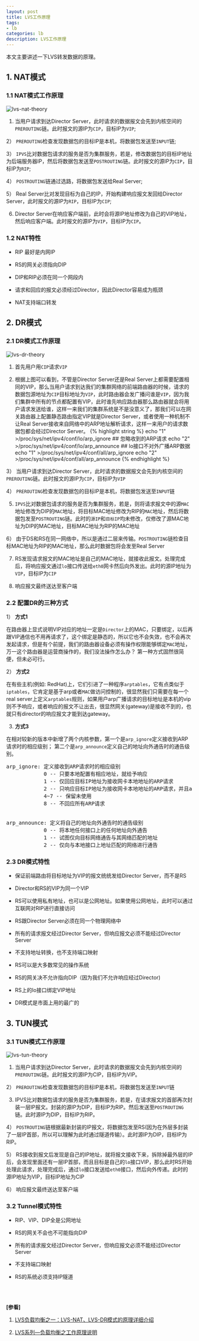 ```yaml
---
layout: post
title: LVS工作原理
tags:
- lb
categories: lb
description: LVS工作原理
---
```


本文主要讲述一下LVS转发数据的原理。

<!-- more -->


## 1. NAT模式


### 1.1 NAT模式工作原理
![lvs-nat-theory](https://ivanzz1001.github.io/records/assets/img/lb/lvs-nat-theory.png)

1) 当用户请求到达Director Server，此时请求的数据报文会先到内核空间的```PREROUTING```链。此时报文的源IP为```CIP```，目标IP为```VIP```;

2） ```PREROUTING```检查发现数据包的目标IP是本机，将数据包发送至```INPUT```链;

3） ```IPVS```比对数据包请求的服务是否为集群服务，若是，修改数据包的目标IP地址为后端服务器IP，然后将数据包发送至```POSTROUTING```链。此时报文的源IP为```CIP```，目标IP为```RIP```;

4） ```POSTROUTING```链通过选路，将数据包发送给Real Server;

5） Real Server比对发现目标为自己的IP，开始构建响应报文发回给Director Server，此时报文的源IP为```RIP```，目标IP为```CIP```;

6) Director Server在响应客户端前，此时会将源IP地址修改为自己的VIP地址，然后响应客户端。此时报文的源IP为```VIP```，目标IP为```CIP```。

### 1.2 NAT特性

* RIP 最好是内网IP

* RS的网关必须指向DIP

* DIP和RIP必须在同一个网段内

* 请求和回应的报文必须经过Director，因此Director容易成为瓶颈

* NAT支持端口转发

## 2. DR模式

### 2.1 DR模式工作原理
![lvs-dr-theory](https://ivanzz1001.github.io/records/assets/img/lb/lvs-dr-theory.png)

1) 首先用户用```CIP```请求```VIP```

2) 根据上图可以看到，不管是Director Server还是Real Server上都需要配置相同的VIP，那么当用户请求到达我们的集群网络的前端路由器的时候，请求的数据包源地址为```CIP```目标地址为```VIP```，此时路由器会发广播问谁是```VIP```，因为我们集群中所有的节点都配置有VIP，此时谁先响应路由器那么路由器就会将用户请求发送给谁，这样一来我们的集群系统是不是没意义了，那我们可以在网关路由器上配置静态路由指定VIP就是Director Server，或者使用一种机制不让Real Server接收来自网络中的ARP地址解析请求，这样一来用户的请求数据包都会经过Director Server。
{% highlight string %}
echo "1" >/proc/sys/net/ipv4/conf/lo/arp_ignore             ## 忽略收到的ARP请求
echo "2" >/proc/sys/net/ipv4/conf/lo/arp_announce           ## lo接口不对外广播ARP数据
echo "1" >/proc/sys/net/ipv4/conf/all/arp_ignore
echo "2" >/proc/sys/net/ipv4/conf/all/arp_announce
{% endhighlight %}

3） 当用户请求到达Director Server，此时请求的数据报文会先到内核空间的```PREROUTING```链。此时报文的源IP为```CIP```，目标IP为```VIP```

4） ```PREROUTING```检查发现数据包的目标IP是本机，将数据包发送至```INPUT```链

5) ```IPVS```比对数据包请求的服务是否为集群服务，若是，则将请求报文中的源```MAC```地址修改为DIP的```MAC```地址，将目标MAC地址修改为RIP的```MAC```地址，然后将数据包发至```POSTROUTING```链。此时的```源IP```和```目标IP```均未修改，仅修改了源MAC地址为DIP的MAC地址，目标MAC地址为RIP的MAC地址

6） 由于DS和RS在同一网络中，所以是通过二层来传输。```POSTROUTING```链检查目标MAC地址为RIP的MAC地址，那么此时数据包将会发至Real Server

7) RS发现请求报文的MAC地址是自己的MAC地址，就接收此报文。处理完成后，将响应报文通过```lo```接口传送给```eth0```网卡然后向外发出。此时的源IP地址为```VIP```，目标IP为```CIP```

8) 响应报文最终送达至客户端

### 2.2 配置DR的三种方式
1） **方式1**

在路由器上显式说明VIP对应的地址一定是```Director```上的MAC，只要绑定，以后再跟VIP通信也不用再请求了，这个绑定是静态的，所以它也不会失效，也不会再次发起请求，但是有个前提，我们的路由器设备必须有操作权限能够绑定```MAC```地址，万一这个路由器是运营商操作的，我们没法操作怎么办？ 第一种方式固然很简便，但未必可行。

2） **方式2**

在有些主机(例如: RedHat)上，它们引进了一种程序```arptables```，它有点类似于```iptables```，它肯定是基于arp或者```MAC```做访问控制的，很显然我们只需要在每一个real server上定义```arptables```规则，如果用户arp广播请求的目标地址是本机的vip则不予响应，或者响应的报文不让出去，很显然网关(gateway)是接收不到的，也就只有director的响应报文才能到达gateway。

3) **方式3**

在相对较新的版本中新增了两个内核参数，第一个是```arp_ignore```定义接收到ARP请求时的相应级别； 第二个是```arp_announce```定义自己的地址向外通告时的通告级别。
<pre>
arp_ignore: 定义接收到ARP请求时的相应级别
            0 -- 只要本地配置有相应地址，就给予响应
            1 -- 仅回应目标IP地址为接收网卡本地地址的ARP请求
            2 -- 只响应目标IP地址为接收网卡本地地址的ARP请求，并且arp请求的源IP必须和接收网卡同网段
            4~7 -- 保留未使用
            8 -- 不回应所有ARP请求


arp_announce: 定义将自己的地址向外通告时的通告级别
            0 -- 将本地任何接口上的任何地址向外通告
            1 -- 试图仅向目标网络通告与其网络匹配的地址
            2 -- 仅向与本地接口上地址匹配的网络进行通告
</pre>

### 2.3 DR模式特性
* 保证前端路由将目标地址为VIP的报文统统发给Director Server，而不是RS

* Director和RS的VIP为同一个VIP

* RS可以使用私有地址，也可以是公网地址。如果使用公网地址，此时可以通过互联网对RIP进行直接访问

* RS跟Director Server必须在同一个物理网络中

* 所有的请求报文经过Director Server，但响应报文必须不能经过Director Server

* 不支持地址转换，也不支持端口映射

* RS可以是大多数常见的操作系统

* RS的网关决不允许指向DIP（因为我们不允许响应经过Director)

* RS上的lo接口绑定VIP地址

* DR模式是市面上用的最广的

## 3. TUN模式
### 3.1 TUN模式工作原理
![lvs-tun-theory](https://ivanzz1001.github.io/records/assets/img/lb/lvs-tun-theory.png)

1) 当用户请求到达Director Server，此时请求的数据报文会先到内核空间的```PREROUTING```链。此时报文的源IP为CIP，目标IP为VIP。

2） ```PREROUTING```检查发现数据包的目标IP是本机，将数据包发送至```INPUT```链

3) IPVS比对数据包请求的服务是否为集群服务，若是，在请求报文的首部再次封装一层IP报文。封装的源IP为DIP，目标IP为RIP。然后发送至```POSTROUTING```链。此时源IP为DIP，目标IP为RIP。

4） ```POSTROUTING```链根据最新封装的IP报文，将数据包发至RS(因为在外层多封装了一层IP首部，所以可以理解为此时通过隧道传输）。此时源IP为DIP，目标IP为RIP。

5） RS接收到报文后发现是自己的IP地址，就将报文接收下来，拆除掉最外层的IP后，会发现里面还有一层IP首部，而且目标是自己的```lo```接口VIP，那么此时RS开始处理此请求，处理完成后，通过```lo```接口发送给```eth0```接口，然后向外传递。此时的源IP地址为VIP，目标IP地址为CIP

6） 响应报文最终送达至客户端

### 3.2 Tunnel模式特性

* RIP、VIP、DIP全是公网地址

* RS的网关不会也不可能指向DIP

* 所有的请求报文经过Director Server，但响应报文必须不能经过Director Server

* 不支持端口映射

* RS的系统必须支持IP隧道

<br />
<br />

**[参看]**

1. [LVS负载均衡之一：LVS-NAT、LVS-DR模式的原理详细介绍](https://blog.51cto.com/11134648/2133850)

2. [LVS系列—负载均衡之工作原理说明](https://www.2cto.com/net/201707/661842.html)
<br />
<br />
<br />


